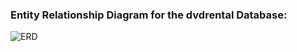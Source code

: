 ### Entity Relationship Diagram for the dvdrental Database:
![ERD](https://scontent.fmnl4-6.fna.fbcdn.net/v/t1.15752-9/272627049_979546049635783_24333712896763963_n.png?_nc_cat=107&ccb=1-5&_nc_sid=ae9488&_nc_eui2=AeEw5Y_nDxWuIrNvoCRD0MZnWdN1TQjfF9JZ03VNCN8X0gSe7pDGi7I1BQ30OBbVG1LxYUJThE6p504R-fUvMnpY&_nc_ohc=0il6BAvkoksAX8QPGh8&_nc_oc=AQk8RlA5FDetAeaxQ7pHaNUK9SZ7u6co5K6q2Bej6zNTQBtywAbDcEbQBmqf3I25eOZAJT4X44MBCvnw_xQRDR_e&tn=SQDpTKqn-YE-sbMC&_nc_ht=scontent.fmnl4-6.fna&oh=03_AVJmULWc2IeSPV34ul8YCTZPy7sRyEOOA7ZnvpFbaKovWQ&oe=62189D14)
